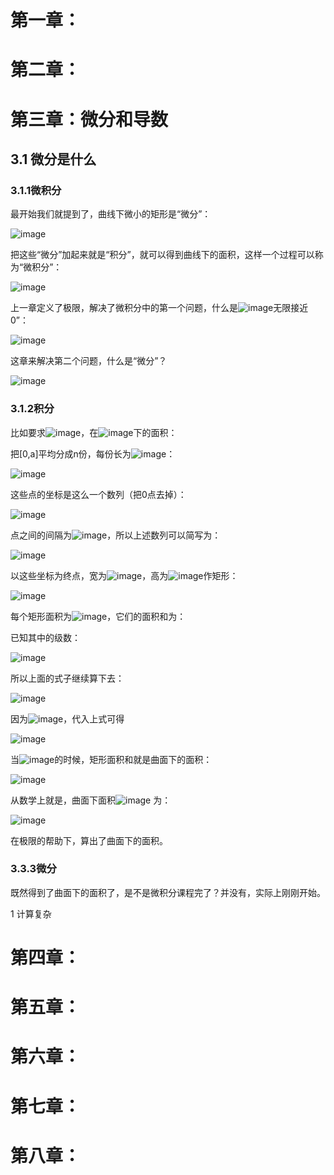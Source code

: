 # 第一章：
# 第二章：
# 第三章：微分和导数

## 3.1 微分是什么

### 3.1.1微积分

最开始我们就提到了，曲线下微小的矩形是“微分”：

![image](https://user-images.githubusercontent.com/85991971/126198044-db9faebb-df3d-4df4-b063-defcdb7c3775.png)

把这些“微分”加起来就是“积分”，就可以得到曲线下的面积，这样一个过程可以称为“微积分”：

![image](https://user-images.githubusercontent.com/85991971/126198203-789f80f0-5ea3-4681-898e-ab2646b6f8d4.png)

上一章定义了极限，解决了微积分中的第一个问题，什么是![image](https://user-images.githubusercontent.com/85991971/126198278-34b88ce4-86b5-4395-954a-3817e56ee589.png)无限接近0”：

![image](https://user-images.githubusercontent.com/85991971/126198299-1e8e50d3-dba8-4f8e-9186-ba83f5dbf2f7.png)

这章来解决第二个问题，什么是“微分”？

![image](https://user-images.githubusercontent.com/85991971/126198407-7a981e05-fee2-4697-ac69-26c280784796.png)

### 3.1.2积分

比如要求![image](https://user-images.githubusercontent.com/85991971/126198591-06408f55-4531-433c-a355-691aa3b9204b.png)，在![image](https://user-images.githubusercontent.com/85991971/126198612-3aa9ee8d-2e30-48e5-ae9f-bbeab7b6d7ca.png)下的面积：

把[0,a]平均分成n份，每份长为![image](https://user-images.githubusercontent.com/85991971/126198708-ef2cca46-4285-4fa7-8467-af403acebbd1.png)：

![image](https://user-images.githubusercontent.com/85991971/126198750-c8d34277-c7a8-46aa-a3c6-30df91ec95ec.png)

这些点的坐标是这么一个数列（把0点去掉）：

![image](https://user-images.githubusercontent.com/85991971/126198793-d6c6be84-fc4c-4d9d-959c-f05320217ccc.png)

点之间的间隔为![image](https://user-images.githubusercontent.com/85991971/126198860-46328be2-4f2e-45d5-bc70-046fa7a68e92.png)，所以上述数列可以简写为：

![image](https://user-images.githubusercontent.com/85991971/126198901-d606af16-2684-42ed-a926-2994a83edcd9.png)

以这些坐标为终点，宽为![image](https://user-images.githubusercontent.com/85991971/126198929-5f9b6254-a6c7-4bfa-9cd6-3bddf4c6e479.png)，高为![image](https://user-images.githubusercontent.com/85991971/126198941-65c6424a-8f08-45ee-b235-c90f79506d7b.png)作矩形：

![image](https://user-images.githubusercontent.com/85991971/126198956-e1176d41-97ce-4acb-8ee6-2ee5833e1594.png)

每个矩形面积为![image](https://user-images.githubusercontent.com/85991971/126199015-be73954f-23f5-486f-bafa-f8f9aff1efd7.png)，它们的面积和为：

已知其中的级数：

![image](https://user-images.githubusercontent.com/85991971/126259808-e72ac237-c3fe-4500-a9c4-b7404e93b149.png)

所以上面的式子继续算下去：

![image](https://user-images.githubusercontent.com/85991971/126259834-92b8ab2c-ef19-4bc6-aae0-4e97c4e4d842.png)

因为![image](https://user-images.githubusercontent.com/85991971/126259869-e9e75fb7-07ef-4574-8947-9185755d7e7f.png)，代入上式可得

![image](https://user-images.githubusercontent.com/85991971/126259889-73dda9cd-cb50-4989-b26a-ab74961bb52d.png)

当![image](https://user-images.githubusercontent.com/85991971/126259915-0507e3ed-2436-4167-aeae-171f3323d890.png)的时候，矩形面积和就是曲面下的面积：

![image](https://user-images.githubusercontent.com/85991971/126199124-9a8b3c98-6c6d-4b59-a2f1-749c4b929ed1.png)

从数学上就是，曲面下面积![image](https://user-images.githubusercontent.com/85991971/126259949-ead90c14-1e2d-4ddd-8270-7b147c7c0585.png)
为：

![image](https://user-images.githubusercontent.com/85991971/126259959-ea1f8e7b-54b9-41a7-9ce8-3979d67b7582.png)

在极限的帮助下，算出了曲面下的面积。

### 3.3.3微分

既然得到了曲面下的面积了，是不是微积分课程完了？并没有，实际上刚刚开始。

1 计算复杂


# 第四章：
# 第五章：
# 第六章：
# 第七章：
# 第八章：
